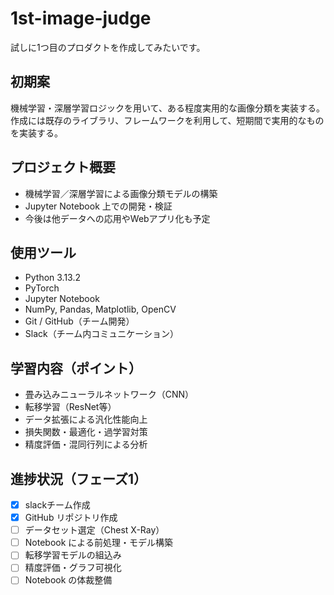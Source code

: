 # 1st-image-judge

試しに1つ目のプロダクトを作成してみたいです。

## 初期案

機械学習・深層学習ロジックを用いて、ある程度実用的な画像分類を実装する。  
作成には既存のライブラリ、フレームワークを利用して、短期間で実用的なものを実装する。

## プロジェクト概要

- 機械学習／深層学習による画像分類モデルの構築
- Jupyter Notebook 上での開発・検証
- 今後は他データへの応用やWebアプリ化も予定

## 使用ツール

- Python 3.13.2
- PyTorch
- Jupyter Notebook
- NumPy, Pandas, Matplotlib, OpenCV
- Git / GitHub（チーム開発）
- Slack（チーム内コミュニケーション）

## 学習内容（ポイント）

- 畳み込みニューラルネットワーク（CNN）
- 転移学習（ResNet等）
- データ拡張による汎化性能向上
- 損失関数・最適化・過学習対策
- 精度評価・混同行列による分析

## 進捗状況（フェーズ1）

- [x] slackチーム作成
- [x] GitHub リポジトリ作成  
- [ ] データセット選定（Chest X-Ray）  
- [ ] Notebook による前処理・モデル構築  
- [ ] 転移学習モデルの組込み  
- [ ] 精度評価・グラフ可視化  
- [ ] Notebook の体裁整備
